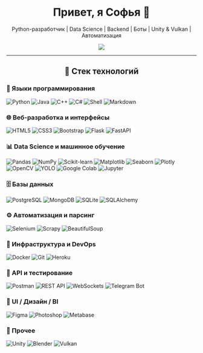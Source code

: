 <h1 align="center">Привет, я Софья 👋</h1>

<p align="center">
  Python-разработчик | Data Science | Backend | Боты | Unity & Vulkan | Автоматизация
</p>


<p align="center">
  <img src="https://github-readme-streak-stats.herokuapp.com/?user=LunisLinus&theme=light&hide_border=true" />
</p>

---


<h2 align="center">🧰 Стек технологий</h2>

<!-- Языки программирования -->
<div align="left">
  <h3>💬 Языки программирования</h3>
  <img src="https://img.shields.io/badge/Python-3776AB?style=flat&logo=python&logoColor=white" alt="Python"/>
  <img src="https://img.shields.io/badge/Java-007396?style=flat&logo=java&logoColor=white" alt="Java"/>
  <img src="https://img.shields.io/badge/C++-00599C?style=flat&logo=c%2B%2B&logoColor=white" alt="C++"/>
  <img src="https://img.shields.io/badge/C%23-239120?style=flat&logo=c-sharp&logoColor=white" alt="C#"/>
  <img src="https://img.shields.io/badge/Shell-121011?style=flat&logo=gnu-bash&logoColor=white" alt="Shell"/>
  <img src="https://img.shields.io/badge/Markdown-000000?style=flat&logo=markdown&logoColor=white" alt="Markdown"/>
</div>

<!-- Веб-разработка -->
<div align="left">
  <h3>🌐 Веб-разработка и интерфейсы</h3>
  <img src="https://img.shields.io/badge/HTML5-E34F26?style=flat&logo=html5&logoColor=white" alt="HTML5"/>
  <img src="https://img.shields.io/badge/CSS3-1572B6?style=flat&logo=css3&logoColor=white" alt="CSS3"/>
  <img src="https://img.shields.io/badge/Bootstrap-7952B3?style=flat&logo=bootstrap&logoColor=white" alt="Bootstrap"/>
  <img src="https://img.shields.io/badge/Flask-000000?style=flat&logo=flask&logoColor=white" alt="Flask"/>
  <img src="https://img.shields.io/badge/FastAPI-009688?style=flat&logo=fastapi&logoColor=white" alt="FastAPI"/>
</div>

<!-- Data Science и ML -->
<div align="left">
  <h3>📊 Data Science и машинное обучение</h3>
  <img src="https://img.shields.io/badge/Pandas-150458?style=flat&logo=pandas&logoColor=white" alt="Pandas"/>
  <img src="https://img.shields.io/badge/Numpy-013243?style=flat&logo=numpy&logoColor=white" alt="NumPy"/>
  <img src="https://img.shields.io/badge/scikit--learn-F7931E?style=flat&logo=scikit-learn&logoColor=white" alt="Scikit-learn"/>
  <img src="https://img.shields.io/badge/Matplotlib-11557C?style=flat&logo=python&logoColor=white" alt="Matplotlib"/>
  <img src="https://img.shields.io/badge/Seaborn-3776AB?style=flat&logo=python&logoColor=white" alt="Seaborn"/>
  <img src="https://img.shields.io/badge/Plotly-3F4F75?style=flat&logo=plotly&logoColor=white" alt="Plotly"/>
  <img src="https://img.shields.io/badge/OpenCV-5C3EE8?style=flat&logo=opencv&logoColor=white" alt="OpenCV"/>
  <img src="https://img.shields.io/badge/YOLO-000000?style=flat&logo=python&logoColor=white" alt="YOLO"/>
  <img src="https://img.shields.io/badge/Google%20Colab-F9AB00?style=flat&logo=google-colab&logoColor=white" alt="Google Colab"/>
  <img src="https://img.shields.io/badge/Jupyter-F37626?style=flat&logo=jupyter&logoColor=white" alt="Jupyter"/>
</div>

<!-- Базы данных -->
<div align="left">
  <h3>🗄️ Базы данных</h3>
  <img src="https://img.shields.io/badge/PostgreSQL-4169E1?style=flat&logo=postgresql&logoColor=white" alt="PostgreSQL"/>
  <img src="https://img.shields.io/badge/MongoDB-47A248?style=flat&logo=mongodb&logoColor=white" alt="MongoDB"/>
  <img src="https://img.shields.io/badge/SQLite-003B57?style=flat&logo=sqlite&logoColor=white" alt="SQLite"/>
  <img src="https://img.shields.io/badge/SQLAlchemy-d71f00?style=flat&logo=python&logoColor=white" alt="SQLAlchemy"/>
</div>

<!-- Автоматизация и парсинг -->
<div align="left">
  <h3>⚙️ Автоматизация и парсинг</h3>
  <img src="https://img.shields.io/badge/Selenium-43B02A?style=flat&logo=selenium&logoColor=white" alt="Selenium"/>
  <img src="https://img.shields.io/badge/Scrapy-AC1B1B?style=flat&logo=scrapy&logoColor=white" alt="Scrapy"/>
  <img src="https://img.shields.io/badge/BeautifulSoup-4B8BBE?style=flat&logo=python&logoColor=white" alt="BeautifulSoup"/>
</div>

<!-- Инфраструктура и DevOps -->
<div align="left">
  <h3>🚀 Инфраструктура и DevOps</h3>
  <img src="https://img.shields.io/badge/Docker-2496ED?style=flat&logo=docker&logoColor=white" alt="Docker"/>
  <img src="https://img.shields.io/badge/Git-F05032?style=flat&logo=git&logoColor=white" alt="Git"/>
  <img src="https://img.shields.io/badge/Heroku-430098?style=flat&logo=heroku&logoColor=white" alt="Heroku"/>
</div>

<!-- API и тестирование -->
<div align="left">
  <h3>🔌 API и тестирование</h3>
  <img src="https://img.shields.io/badge/Postman-FF6C37?style=flat&logo=postman&logoColor=white" alt="Postman"/>
  <img src="https://img.shields.io/badge/REST%20API-6DB33F?style=flat&logo=swagger&logoColor=white" alt="REST API"/>
  <img src="https://img.shields.io/badge/WebSockets-4DB33D?style=flat&logo=websocket&logoColor=white" alt="WebSockets"/>
  <img src="https://img.shields.io/badge/Telegram%20Bot-26A5E4?style=flat&logo=telegram&logoColor=white" alt="Telegram Bot"/>
</div>

<!-- Дизайн и визуализация -->
<div align="left">
  <h3>🎨 UI / Дизайн / BI</h3>
  <img src="https://img.shields.io/badge/Figma-F24E1E?style=flat&logo=figma&logoColor=white" alt="Figma"/>
  <img src="https://img.shields.io/badge/Photoshop-31A8FF?style=flat&logo=adobe-photoshop&logoColor=white" alt="Photoshop"/>
  <img src="https://img.shields.io/badge/Metabase-509EE3?style=flat&logo=metabase&logoColor=white" alt="Metabase"/>
</div>

<!-- Другое -->
<div align="left">
  <h3>🧩 Прочее</h3>
  <img src="https://img.shields.io/badge/Unity-000000?style=flat&logo=unity&logoColor=white" alt="Unity"/>
  <img src="https://img.shields.io/badge/Blender-F5792A?style=flat&logo=blender&logoColor=white" alt="Blender"/>
  <img src="https://img.shields.io/badge/Vulkan-B7410E?style=flat&logo=vulkan&logoColor=white" alt="Vulkan"/>
</div>
